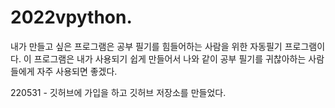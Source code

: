 # 2022vpython.

내가 만들고 싶은 프로그램은 공부 필기를 힘들어하는 사람을 위한 자동필기 프로그램이다. 이 프로그램은 내가 사용되기 쉽게 만들어서 나와 같이 공부 필기를 귀찮아하는 사람들에게 자주 사용되면 좋겠다.

220531 - 깃허브에 가입을 하고 깃허브 저장소를 만들었다.
